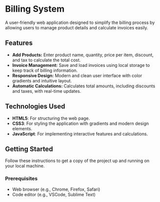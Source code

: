 # Billing System

A user-friendly web application designed to simplify the billing process by allowing users to manage product details and calculate invoices easily.

## Features

- **Add Products:** Enter product name, quantity, price per item, discount, and tax to calculate the total cost.
- **Invoice Management:** Save and load invoices using local storage to keep track of billing information.
- **Responsive Design:** Modern and clean user interface with color gradients and intuitive layout.
- **Automatic Calculations:** Calculates total amounts, including discounts and taxes, with real-time updates.
  
## Technologies Used

- **HTML5**: For structuring the web page.
- **CSS3**: For styling the application with gradients and modern design elements.
- **JavaScript**: For implementing interactive features and calculations.

## Getting Started

Follow these instructions to get a copy of the project up and running on your local machine.

### Prerequisites

- Web browser (e.g., Chrome, Firefox, Safari)
- Code editor (e.g., VSCode, Sublime Text)
